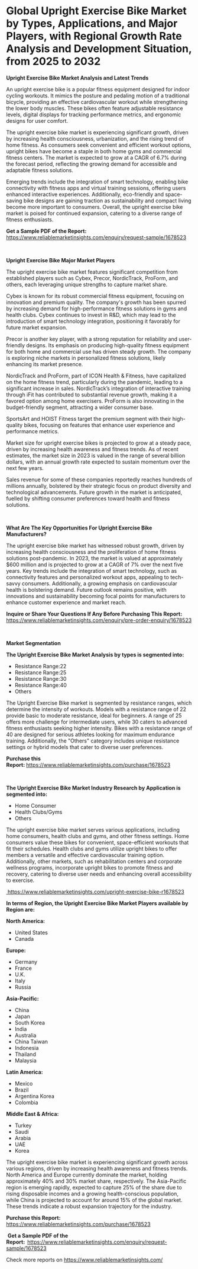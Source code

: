 <p><h1>Global Upright Exercise Bike Market by Types, Applications, and Major Players, with Regional Growth Rate Analysis and Development Situation, from 2025 to 2032</h1></p><p><strong>Upright Exercise Bike Market Analysis and Latest Trends</strong></p>
<p><p>An upright exercise bike is a popular fitness equipment designed for indoor cycling workouts. It mimics the posture and pedaling motion of a traditional bicycle, providing an effective cardiovascular workout while strengthening the lower body muscles. These bikes often feature adjustable resistance levels, digital displays for tracking performance metrics, and ergonomic designs for user comfort.</p><p>The upright exercise bike market is experiencing significant growth, driven by increasing health consciousness, urbanization, and the rising trend of home fitness. As consumers seek convenient and efficient workout options, upright bikes have become a staple in both home gyms and commercial fitness centers. The market is expected to grow at a CAGR of 6.7% during the forecast period, reflecting the growing demand for accessible and adaptable fitness solutions.</p><p>Emerging trends include the integration of smart technology, enabling bike connectivity with fitness apps and virtual training sessions, offering users enhanced interactive experiences. Additionally, eco-friendly and space-saving bike designs are gaining traction as sustainability and compact living become more important to consumers. Overall, the upright exercise bike market is poised for continued expansion, catering to a diverse range of fitness enthusiasts.</p></p>
<p><strong>Get a Sample PDF of the Report:&nbsp;</strong> <a href="https://www.reliablemarketinsights.com/enquiry/request-sample/1678523?utm_campaign=2324&utm_medium=2&utm_source=Github&utm_content=ia&utm_term=18022025&utm_id=upright-exercise-bike">https://www.reliablemarketinsights.com/enquiry/request-sample/1678523</a></p>
<p>&nbsp;</p>
<p><strong>Upright Exercise Bike Major Market Players</strong></p>
<p><p>The upright exercise bike market features significant competition from established players such as Cybex, Precor, NordicTrack, ProForm, and others, each leveraging unique strengths to capture market share.</p><p>Cybex is known for its robust commercial fitness equipment, focusing on innovation and premium quality. The company's growth has been spurred by increasing demand for high-performance fitness solutions in gyms and health clubs. Cybex continues to invest in R&D, which may lead to the introduction of smart technology integration, positioning it favorably for future market expansion.</p><p>Precor is another key player, with a strong reputation for reliability and user-friendly designs. Its emphasis on producing high-quality fitness equipment for both home and commercial use has driven steady growth. The company is exploring niche markets in personalized fitness solutions, likely enhancing its market presence.</p><p>NordicTrack and ProForm, part of ICON Health & Fitness, have capitalized on the home fitness trend, particularly during the pandemic, leading to a significant increase in sales. NordicTrack’s integration of interactive training through iFit has contributed to substantial revenue growth, making it a favored option among home exercisers. ProForm is also innovating in the budget-friendly segment, attracting a wider consumer base.</p><p>SportsArt and HOIST Fitness target the premium segment with their high-quality bikes, focusing on features that enhance user experience and performance metrics.</p><p>Market size for upright exercise bikes is projected to grow at a steady pace, driven by increasing health awareness and fitness trends. As of recent estimates, the market size in 2023 is valued in the range of several billion dollars, with an annual growth rate expected to sustain momentum over the next few years.</p><p>Sales revenue for some of these companies reportedly reaches hundreds of millions annually, bolstered by their strategic focus on product diversity and technological advancements. Future growth in the market is anticipated, fuelled by shifting consumer preferences toward health and fitness solutions.</p></p>
<p>&nbsp;</p>
<p><strong>What Are The Key Opportunities For Upright Exercise Bike Manufacturers?</strong></p>
<p><p>The upright exercise bike market has witnessed robust growth, driven by increasing health consciousness and the proliferation of home fitness solutions post-pandemic. In 2023, the market is valued at approximately $600 million and is projected to grow at a CAGR of 7% over the next five years. Key trends include the integration of smart technology, such as connectivity features and personalized workout apps, appealing to tech-savvy consumers. Additionally, a growing emphasis on cardiovascular health is bolstering demand. Future outlook remains positive, with innovations and sustainability becoming focal points for manufacturers to enhance customer experience and market reach.</p></p>
<p><strong>Inquire or Share Your Questions If Any Before Purchasing This Report:</strong> <a href="https://www.reliablemarketinsights.com/enquiry/pre-order-enquiry/1678523?utm_campaign=2324&utm_medium=2&utm_source=Github&utm_content=ia&utm_term=18022025&utm_id=upright-exercise-bike">https://www.reliablemarketinsights.com/enquiry/pre-order-enquiry/1678523</a></p>
<p>&nbsp;</p>
<p><strong>Market Segmentation</strong></p>
<p><strong>The Upright Exercise Bike Market Analysis by types is segmented into:</strong></p>
<p><ul><li>Resistance Range:22</li><li>Resistance Range:25</li><li>Resistance Range:30</li><li>Resistance Range:40</li><li>Others</li></ul></p>
<p><p>The Upright Exercise Bike market is segmented by resistance ranges, which determine the intensity of workouts. Models with a resistance range of 22 provide basic to moderate resistance, ideal for beginners. A range of 25 offers more challenge for intermediate users, while 30 caters to advanced fitness enthusiasts seeking higher intensity. Bikes with a resistance range of 40 are designed for serious athletes looking for maximum endurance training. Additionally, the "Others" category includes unique resistance settings or hybrid models that cater to diverse user preferences.</p></p>
<p><strong>Purchase this Report:&nbsp;</strong><a href="https://www.reliablemarketinsights.com/purchase/1678523?utm_campaign=2324&utm_medium=2&utm_source=Github&utm_content=ia&utm_term=18022025&utm_id=upright-exercise-bike">https://www.reliablemarketinsights.com/purchase/1678523</a></p>
<p>&nbsp;</p>
<p><strong>The Upright Exercise Bike Market Industry Research by Application is segmented into:</strong></p>
<p><ul><li>Home Consumer</li><li>Health Clubs/Gyms</li><li>Others</li></ul></p>
<p><p>The upright exercise bike market serves various applications, including home consumers, health clubs and gyms, and other fitness settings. Home consumers value these bikes for convenient, space-efficient workouts that fit their schedules. Health clubs and gyms utilize upright bikes to offer members a versatile and effective cardiovascular training option. Additionally, other markets, such as rehabilitation centers and corporate wellness programs, incorporate upright bikes to promote fitness and recovery, catering to diverse user needs and enhancing overall accessibility to exercise.</p></p>
<p><a href="https://www.reliablemarketinsights.com/upright-exercise-bike-r1678523?utm_campaign=2324&utm_medium=2&utm_source=Github&utm_content=ia&utm_term=18022025&utm_id=upright-exercise-bike">&nbsp;https://www.reliablemarketinsights.com/upright-exercise-bike-r1678523</a></p>
<p><strong>In terms of Region, the Upright Exercise Bike Market Players available by Region are:</strong></p>
<p>
    <p> <strong> North America: </strong>
        <ul>
            <li>United States</li>
            <li>Canada</li>
        </ul>
        </p> 
    <p> <strong> Europe: </strong>
        <ul>
            <li>Germany</li>
            <li>France</li>
            <li>U.K.</li>
            <li>Italy</li>
            <li>Russia</li>
        </ul>
        </p> 
    <p> <strong> Asia-Pacific: </strong>
        <ul>
            <li>China</li>
            <li>Japan</li>
            <li>South Korea</li>
            <li>India</li>
            <li>Australia</li>
            <li>China Taiwan</li>
            <li>Indonesia</li>
            <li>Thailand</li>
            <li>Malaysia</li>
        </ul>
        </p> 
    <p> <strong> Latin America: </strong>
        <ul>
            <li>Mexico</li>
            <li>Brazil</li>
            <li>Argentina Korea</li>
            <li>Colombia</li>
        </ul>
        </p> 
    <p> <strong> Middle East & Africa: </strong>
        <ul>
            <li>Turkey</li>
            <li>Saudi</li>
            <li>Arabia</li>
            <li>UAE</li>
            <li>Korea</li>
        </ul>
    </p>
    </p>
<p><p>The upright exercise bike market is experiencing significant growth across various regions, driven by increasing health awareness and fitness trends. North America and Europe currently dominate the market, holding approximately 40% and 30% market share, respectively. The Asia-Pacific region is emerging rapidly, expected to capture 25% of the share due to rising disposable incomes and a growing health-conscious population, while China is projected to account for around 15% of the global market. These trends indicate a robust expansion trajectory for the industry.</p></p>
<p><strong>Purchase this Report: </strong><a href="https://www.reliablemarketinsights.com/purchase/1678523?utm_campaign=2324&utm_medium=2&utm_source=Github&utm_content=ia&utm_term=18022025&utm_id=upright-exercise-bike">https://www.reliablemarketinsights.com/purchase/1678523</a></p>
<p>&nbsp;<strong>Get a Sample PDF of the Report:&nbsp;&nbsp;</strong><a href="https://www.reliablemarketinsights.com/enquiry/request-sample/1678523?utm_campaign=2324&utm_medium=2&utm_source=Github&utm_content=ia&utm_term=18022025&utm_id=upright-exercise-bike">https://www.reliablemarketinsights.com/enquiry/request-sample/1678523</a></p>
<p><strong></strong></p>
<p>Check more reports on <a href="https://www.reliablemarketinsights.com/?utm_campaign=2324&utm_medium=2&utm_source=Github&utm_content=ia&utm_term=18022025&utm_id=upright-exercise-bike">https://www.reliablemarketinsights.com/</a></p>